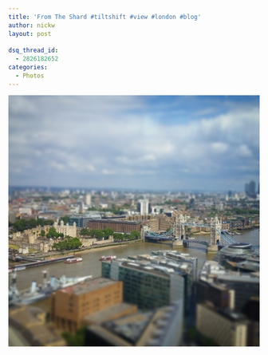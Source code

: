 ```yaml
---
title: 'From The Shard #tiltshift #view #london #blog'
author: nickw
layout: post

dsq_thread_id:
  - 2826182652
categories:
  - Photos
---
```

<p>
  <img class="img-responsive center-block" src='/static/legacy/2014/from-the-shard.jpg'/>
</p>
